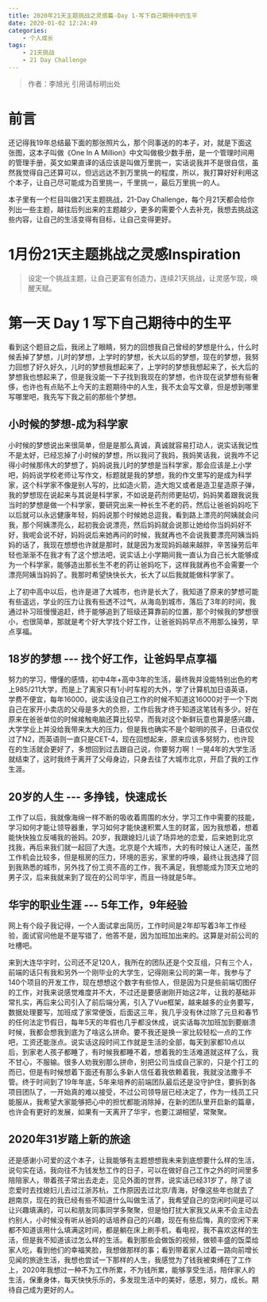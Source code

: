 ```yaml
---
title: 2020年21天主题挑战之灵感篇-Day 1-写下自己期待中的生平
date: 2020-01-02 12:24:49
categories: 
	- 个人成长
tags:
	- 21天挑战
	- 21 Day Challenge
---
```

> 作者：李旭光
> 引用请标明出处

# 前言
还记得我19年总结最下面的那张照片么，那个同事送的的本子，对，就是下面这张图，这本子叫做《One In A Million》中文叫做极少数手册，是一个管理时间用的管理手册，英文如果直译的话应该是叫做万里挑一，实话说我并不是很自信，虽然我觉得自己还算可以，但远远达不到万里挑一的程度，所以，我打算好好利用这个本子，让自己尽可能成为百里挑一，千里挑一，最后万里挑一的人。

本子里有一个栏目叫做21天主题挑战，21-Day Challenge，每个月21天都会给你列出一些主题，越往后列出来的主题越少，更多的需要个人去补充，我想去挑战这些内容，让自己的生活变得有目标，让自己变得更好。
<!-- more -->

# 1月份21天主题挑战之灵感Inspiration
> 设定一个挑战主题，让自己更富有创造力，连续21天挑战，让灵感乍现，唤醒天赋。

# 第一天 Day 1 写下自己期待中的生平
看到这个题目之后，我闭上了眼睛，努力的回想我自己曾经的梦想是什么，什么时候丢掉了梦想，儿时的梦想，上学时的梦想，长大以后的梦想，现在的梦想，我努力回想了好久好久，儿时的梦想我想起来了，上学时的梦想我想起来了，长大后的梦想我也想起来了，但是我没能一下子找到我现在的梦想，也许现在说梦想有些奢侈，也许也有点贴不上今天的主题期待中的人生，我不太会写文章，但是想到哪里写哪里吧，我先写下我之前的那些个梦想。

## 小时候的梦想-成为科学家
小时候的梦想说出来很简单，但是是那么真诚，真诚就容易打动人，说实话我记性不是太好，已经忘掉了小时候的梦想，所以我问了我妈，我妈笑话我，说我咋不记得小时候那伟大的梦想了，妈妈说我儿时的梦想是当科学家，那会应该是上小学吧，妈妈说学校老师让写作文，标题就是我的梦想，我的作文里写的是成为科学家，这个科学家不像是别人写的，比如造火箭，造大炮又或者是造卫星造原子弹，我的梦想现在说起来与其说是科学家，不如说是药剂师更贴切，妈妈笑着跟我说我当时的梦想是做一个科学家，要研究出来一种长生不老的药，然后让爸爸妈妈吃下以后就可以永远健康年轻，妈妈说那个时候她总逗我，看到路上漂亮的阿姨就会问我，那个阿姨漂亮么，起初我会说漂亮，然后妈妈就会说那让她给你当妈妈好不好，我呢会说不好，妈妈说后来她再问的时候，我就再也不会说我要漂亮阿姨当妈妈的话了，我现在想想也许就是那时，就是因为发现妈妈越来越胖，辛苦操劳后年轻也渐渐不在我才有了这个想法吧，说实话上小学期间我一直认为自己长大能够成为一个科学家，能够造出那长生不老的药让爸妈吃下，这样我就再也不会需要一个漂亮阿姨当妈妈了。我那时希望快快长大，长大了以后我就能做科学家了。

上了初中高中以后，也许是进了大城市，也许是长大了，我知道了原来的梦想可能有些遥远，学业的压力让我有些透不过气，从海岛到城市，落后了3年的时间，我通过补习班慢慢追赶，终于能够追到了班级还算靠前的位置，那个时候我的梦想很小，也很简单，那就是考个好大学找个好工作，让爸爸妈妈早点不用那么操劳，早点享福。

## 18岁的梦想 --- 找个好工作，让爸妈早点享福
努力的学习，懵懂的感情，初中4年+高中3年的生活，最终我并没能特别出色的考上985/211大学，而是上了离家只有1小时车程的大外，学了计算机加日语英语，学费不便宜，每年16000，说实话没自己工作的时候不知道这16000对于一个下岗自己在家开小卖店的父母是多大的负担，工作后我才终于知道这笔钱有多少。好在原来在爸爸单位的时候接触电脑还算比较早，而我对这个新鲜玩意也算是感兴趣，大学学业上并没给我带来太大的压力，但是我也确实不是个聪明的孩子，日语仅仅过了N2，而英语则一直只是CET-4，现在回想起来，原来应该多努努力，也许现在的生活就会更好了，多想回到过去跟自己说，你要努力啊！一晃4年的大学生活就结束了，这时我终于离开了父母身边，只身去往了大城市北京，开启了我的工作生涯。

## 20岁的人生 --- 多挣钱，快速成长
工作了以后，我就像海绵一样不断的吸收着周围的水分，学习工作中需要的技能，学习如何才能让领导器重，学习如何才能快速积累人生的财富，因为我想着，想着能快快独立反哺我的爸妈。20岁，我跟媳妇儿谈了场异地的恋爱，后来她到北京找我，再后来我们就一起回了大连。北京是个大城市，大的有时候让人迷茫，虽然工作机会比较多，但是租房的压力，环境的恶劣，家里的呼唤，最终让我选择了回到我熟悉的城市，另外找了份工资不高的工作，我不满足，我想能成为顶天立地的男子汉，后来我就来到了现在的公司华宇，而且一待就是5年。

## 华宇的职业生涯 --- 5年工作，9年经验
网上有个段子我记得，一个人面试拿出简历，工作时间是2年却写着3年工作经验，面试官问他是不是写错了，他答不是，因为加班加出来的。这算是对前公司的吐槽吧。

来到大连华宇时，公司还不足120人，我所在的团队还是个交互组，只有三个人，前端的话只有我和另外一个刚毕业的大学生，记得刚来公司的第一年，我参与了140个项目的开发工作，现在想想这个数字有些惊人，但是因为只是些前端切图仔的工作，对我来说感觉难度并不大，不过还是要感谢刚开始这2年，让我的基础非常扎实，再后来公司引入了前后端分离，引入了Vue框架，越来越多的业务要写，数据处理要写，加班成了家常便饭，后面这三年，我几乎没有休过除了元旦和春节的任何法定节假日，每年5天的年假也几乎都没休成，说实话每次加班加到要崩溃时候，我都会想我到底为了啥这么拼命。要不我还是换一家比较轻松一点的工作吧，工资还能涨点。说实话这段时间工作就是生活的全部，每天到家都10点以后，到家老人孩子都睡了，有时候我都睡不着，想着我的生活难道就这样了么，我不甘心，不服输。很多人劝我别那么拼命，别把公司当成自己家的，只是个打工的而已，但是有时候想着下面还有那么多新人信任着我依赖着我，我就没法撒手不管。终于时间到了19年年底，5年来培养的前端团队最后还是没守护住，要拆到各项目团队了，一开始真的难以接受，不过公司领导层已经决定了，作为一线员工只能服从，我希望大家能够把心中的担忧都能消除掉，在新的团队里开启新的篇章，也许会有更好的发展，如果有一天离开了华宇，也要江湖相望，常聚聚。

## 2020年31岁踏上新的旅途
还是感谢小可爱的这个本子，让我能够有主题想想我未来到底想要什么样的生活，说句实在话，我向往不为钱发愁工作的日子，可以在做好自己工作之外的时间里多陪陪家人，带着孩子常出去走走，见见外面的世界，说实话已经31岁了，除了谈恋爱时去找媳妇儿去过江浙苏杭，工作原因去过北京/青海，好像这些年也就去了趟南京，现在的我已经有些不知道什么叫做生活了，我希望自己的空闲时间是可以让兴趣填满的，可以和朋友同事同学多聚聚，但是怕打扰大家我又从来不会主动去约别人，小时候没有听从爸妈的话培养自己的兴趣，现在有些后悔，真的空闲下来都不知道该用什么填满这时间，都是躺在床上刷手机，看电视，我不喜欢这样的生活，但是我不知道该过怎么样的生活。看到那些会做饭的视频，做顿丰盛的饭菜给家人吃，看到他们的幸福笑脸，我想做那样的事；看到带着家人过着一路向前增长见闻的旅途生活，我想也尝试一下那样的人生，我感觉为了钱我被束缚在了工作上，2020年我想过一种不为工作所累，不为钱所累，能够享受生活，陪伴家人的生活，保重身体，每天快快乐乐的，多发现生活中的美好，感恩，努力，成长。期待自己成为更好的人。